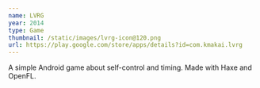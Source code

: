 ```yaml
---
name: LVRG
year: 2014
type: Game
thumbnail: /static/images/lvrg-icon@120.png
url: https://play.google.com/store/apps/details?id=com.kmakai.lvrg
---
```


A simple Android game about self-control and timing. Made with Haxe and OpenFL.
